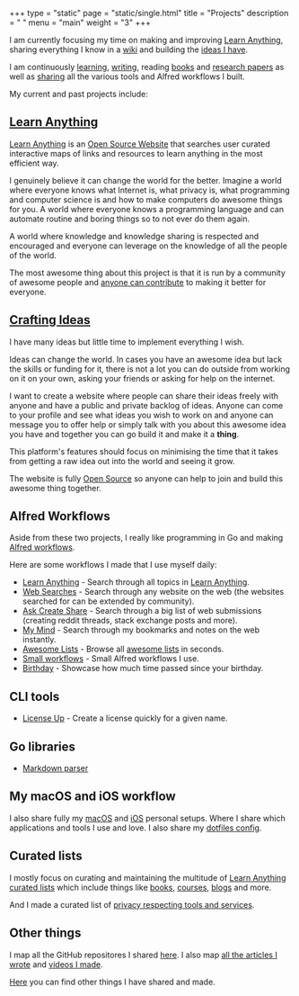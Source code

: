 +++
type = "static"
page = "static/single.html"
title = "Projects"
description = " "
menu = "main"
weight = "3"
+++

I am currently focusing my time on making and improving [Learn Anything](https://learn-anything.xyz/), sharing everything I know in a [wiki](https://wiki.nikitavoloboev.xyz) and building the [ideas I have](https://trello.com/b/alB1ryRP).

I am continuously [learning](https://trello.com/b/cu32qF3q), [writing](https://medium.com/@NikitaVoloboev), reading [books](https://wiki.nikitavoloboev.xyz/books/Books.html) and [research papers](https://wiki.nikitavoloboev.xyz/research-papers/research-papers.html) as well as [sharing](https://wiki.nikitavoloboev.xyz/sharing/sharing.html) all the various tools and Alfred workflows I built.

My current and past projects include:

## [Learn Anything](https://learn-anything.xyz)
[Learn Anything](https://learn-anything.xyz/) is an [Open Source Website](https://github.com/learn-anything/learn-anything) that searches user curated interactive maps of links and resources to learn anything in the most efficient way.

I genuinely believe it can change the world for the better. Imagine a world where everyone knows what Internet is, what privacy is, what programming and computer science is and how to make computers do awesome things for you. A world where everyone knows a programming language and can automate routine and boring things so to not ever do them again.

A world where knowledge and knowledge sharing is respected and encouraged and everyone can leverage on the knowledge of all the people of the world.

The most awesome thing about this project is that it is run by a community of awesome people and [anyone can contribute](https://github.com/learn-anything/learn-anything/wiki/Contributing) to making it better for everyone.

## [Crafting Ideas](https://github.com/nikitavoloboev/crafting-ideas)
I have many ideas but little time to implement everything I wish.

Ideas can change the world. In cases you have an awesome idea but lack the skills or funding for it, there is not a lot you can do outside from working on it on your own, asking your friends or asking for help on the internet.

I want to create a website where people can share their ideas freely with anyone and have a public and private backlog of ideas. Anyone can come to your profile and see what ideas you wish to work on and anyone can message you to offer help or simply talk with you about this awesome idea you have and together you can go build it and make it a **thing**.

This platform's features should focus on minimising the time that it takes from getting a raw idea out into the world and seeing it grow.

The website is fully [Open Source](https://github.com/nikitavoloboev/crafting-ideas) so anyone can help to join and build this awesome thing together.

## Alfred Workflows
Aside from these two projects, I really like programming in Go and making [Alfred workflows](https://github.com/learn-anything/alfred-workflows).

Here are some workflows I made that I use myself daily:

- [Learn Anything](https://github.com/nikitavoloboev/alfred-learn-anything) - Search through all topics in [Learn Anything](https://learn-anything.xyz/).
- [Web Searches](https://github.com/nikitavoloboev/alfred-web-searches) - Search through any website on the web (the websites searched for can be extended by community).
- [Ask Create Share](https://github.com/nikitavoloboev/alfred-ask-create-share) - Search through a big list of web submissions (creating reddit threads, stack exchange posts and more).
- [My Mind](https://github.com/nikitavoloboev/alfred-my-mind) - Search through my bookmarks and notes on the web instantly.
- [Awesome Lists](https://github.com/nikitavoloboev/alfred-awesome-lists) - Browse all [awesome lists](https://github.com/sindresorhus/awesome) in seconds.
- [Small workflows](https://github.com/nikitavoloboev/small-workflows) - Small Alfred workflows I use.
- [Birthday](https://github.com/nikitavoloboev/alfred-birthday) - Showcase how much time passed since your birthday.

## CLI tools
- [License Up](https://github.com/nikitavoloboev/license-up) - Create a license quickly for a given name.

## Go libraries
- [Markdown parser](https://github.com/nikitavoloboev/markdown-parser)

## My macOS and iOS workflow
I also share fully my [macOS](https://github.com/nikitavoloboev/my-mac-os) and [iOS](https://github.com/nikitavoloboev/my-ios) personal setups. Where I share which applications and tools I use and love. I also share my [dotfiles config](https://github.com/nikitavoloboev/dotfiles).

## Curated lists
I mostly focus on curating and maintaining the multitude of [Learn Anything curated lists](https://github.com/learn-anything/learn-anything/wiki/Curated-Lists) which include things like [books](https://github.com/learn-anything/books), [courses](https://github.com/learn-anything/courses), [blogs](https://github.com/learn-anything/blogs) and more.

And I made a curated list of [privacy respecting tools and services](https://github.com/nikitavoloboev/privacy-respecting).

## Other things
I map all the GitHub repositores I shared [here](https://wiki.nikitavoloboev.xyz/sharing/my-github.html). I also map [all the articles I wrote](https://wiki.nikitavoloboev.xyz/sharing/my-articles.html) and [videos I made](https://wiki.nikitavoloboev.xyz/sharing/my-youtube.html).

[Here](https://wiki.nikitavoloboev.xyz/sharing/sharing.html) you can find other things I have shared and made.
